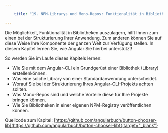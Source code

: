 ```yaml
---

    title: "19. NPM-Librarys und Mono-Repos: Funktionalität in Bibliotheken aus-lagern und per NPM veröffentlichen"

---
```


Die Möglichkeit, Funktionalität in Bibliotheken auszulagern, hilft Ihnen zum einen bei der Strukturierung Ihrer
Anwendung. Zum anderen können Sie auf diese Weise Ihre Komponente der ganzen Welt zur Verfügung stellen. In diesem
Kapitel lernen Sie, wie Angular Sie hierbei unterstützt!

So werden Sie im Laufe dieses Kapitels lernen:

- Wie Sie mit dem Angular-CLI ein Grundgerüst einer Bibliothek (Library) erstellenkönnen.
- Was eine solche Library von einer Standardanwendung unterscheidet.
- Worauf Sie bei der Strukturierung Ihres Angular-CLI-Projekts achten sollten.
- Was Mono-Repos sind und welche Vorteile diese für Ihre Projekte bringen können.
- Wie Sie Bibliotheken in einer eigenen NPM-Registry veröffentlichen können.

Quellcode zum Kapitel: [https://github.com/angularbuch/button-chooser-lib](https://github.com/angularbuch/button-chooser-lib){:target="_blank"}

